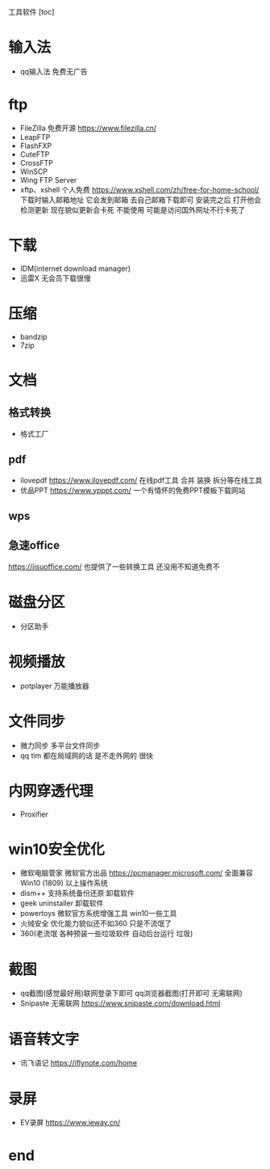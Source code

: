 工具软件
[toc]

# 输入法
- qq输入法 免费无广告

# ftp
- FileZilla 免费开源 https://www.filezilla.cn/
- LeapFTP 
- FlashFXP
- CuteFTP
- CrossFTP
- WinSCP
- Wing FTP Server
- xftp、xshell 个人免费
  https://www.xshell.com/zh/free-for-home-school/ 下载时输入邮箱地址 它会发到邮箱 去自己邮箱下载即可
  安装完之后 打开他会检测更新 现在貌似更新会卡死 不能使用 可能是访问国外网址不行卡死了
  
# 下载
- IDM(internet download manager)
- 迅雷X 无会员下载很慢
  
# 压缩
- bandzip
- 7zip

# 文档

## 格式转换
- 格式工厂
  
## pdf
- ilovepdf
  https://www.ilovepdf.com/
  在线pdf工具 合并 装换 拆分等在线工具
- 优品PPT
  https://www.ypppt.com/
  一个有情怀的免费PPT模板下载网站

## wps

## 急速office
https://jisuoffice.com/
也提供了一些转换工具 还没用不知道免费不
  
# 磁盘分区
- 分区助手

# 视频播放
- potplayer 万能播放器

# 文件同步
- 微力同步
  多平台文件同步
- qq tim
  都在局域网的话 是不走外网的 很快

# 内网穿透代理
- Proxifier

# win10安全优化
- 微软电脑管家
  微软官方出品 https://pcmanager.microsoft.com/ 全面兼容Win10 (1809) 以上操作系统
- dism++
  支持系统备份还原 卸载软件
- geek uninstaller
  卸载软件
- powertoys
  微软官方系统增强工具 win10一些工具
- 火绒安全
  优化能力貌似还不如360 只是不流氓了
- 360(老流氓 各种预装一些垃圾软件 自动后台运行 垃圾)

# 截图
- qq截图(感觉最好用)联网登录下即可 qq浏览器截图(打开即可 无需联网)
- Snipaste 无需联网
  https://www.snipaste.com/download.html

# 语音转文字
- 讯飞语记
  https://iflynote.com/home

# 录屏
- EV录屏
  https://www.ieway.cn/

# end
